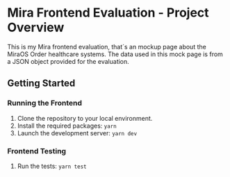 # Mira Frontend Evaluation - Project Overview

This is my Mira frontend evaluation, that´s an mockup page about the MiraOS Order healthcare systems. The data used in this mock page is from a JSON object provided for the evaluation.

## Getting Started

### Running the Frontend

1. Clone the repository to your local environment.
3. Install the required packages: `yarn`
4. Launch the development server: `yarn dev`

### Frontend Testing

1. Run the tests: `yarn test`


